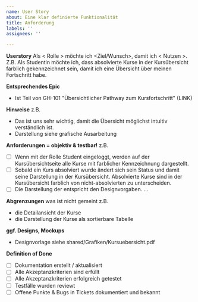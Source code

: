 ```yaml
---
name: User Story
about: Eine klar definierte Funktionalität
title: Anforderung
labels: ''
assignees: ''

---
```


**Userstory**
Als < Rolle > möchte ich <Ziel/Wunsch>, damit ich < Nutzen >.
Z.B. Als Studentin möchte ich, dass absolvierte Kurse in der Kursübersicht farblich gekennzeichnet sein, damit ich eine Übersicht über meinen Fortschritt habe.

**Entsprechendes Epic**
- Ist Teil von GH-101 "Übersichtlicher Pathway zum Kursfortschritt" (LINK)

**Hinweise**
z.B.
- Das ist uns sehr wichtig, damit die Übersicht möglichst intuitiv verständlich ist.
- Darstellung siehe grafische Ausarbeitung

**Anforderungen = objektiv & testbar!**
z.B.
- [ ] Wenn mit der Rolle Student eingeloggt, werden auf der Kursübersichtseite alle Kurse mit farblicher Kennzeichnung dargestellt. 
- [ ] Sobald ein Kurs absolviert wurde ändert sich sein Status und damit seine Darstellung in der Kursübersicht. Absolvierte Kurse sind in der Kursübersicht farblich von nicht-absolvierten zu unterscheiden.
- [ ] Die Darstellung der entspricht den Designvorgaben.
...

**Abgrenzungen**
was ist nicht gemeint
z.B.
- die Detailansicht der Kurse
- die Darstellung der Kurse als sortierbare Tabelle

**ggf. Designs, Mockups**
- Designvorlage siehe shared/Grafiken/Kursuebersicht.pdf

**Definition of Done**
- [ ] Dokumentation erstellt / aktualisiert
- [ ] Alle Akzeptanzkriterien sind erfüllt
- [ ] Alle Akzeptanzkriterien erfolgreich getestet
- [ ] Testfälle wurden reviewt
- [ ] Offene Punkte & Bugs in Tickets dokumentiert und bekannt
